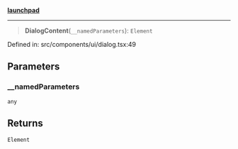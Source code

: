[**launchpad**](index.md)

***

> **DialogContent**(`__namedParameters`): `Element`

Defined in: src/components/ui/dialog.tsx:49

## Parameters

### \_\_namedParameters

`any`

## Returns

`Element`
